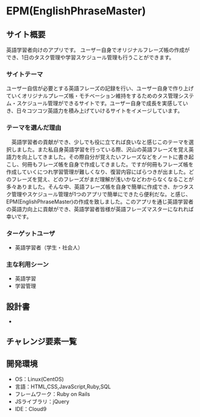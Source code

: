 # EPM(EnglishPhraseMaster)

## サイト概要
英語学習者向けのアプリです。
ユーザー自身でオリジナルフレーズ帳の作成ができ、1日のタスク管理や学習スケジュール管理も行うことができます。
### サイトテーマ
ユーザー自信が必要とする英語フレーズの記録を行い、ユーザー自身で作り上げていくオリジナルプレーズ帳・モチベーション維持をするためのタス管理システム・スケジュール管理ができるサイトです。ユーザー自身で成長を実感していき、日々コツコツ英語力を積み上げていけるサイトをイメージしています。

### テーマを選んだ理由
　英語学習者の貢献ができ、少しでも役に立てれば良いなと感じこのテーマを選択しました。また私自身英語学習を行っている際、沢山の英語フレーズを覚え英語力を向上してきました。その際自分が覚えたいフレーズなどをノートに書き起こし、何冊もフレーズ帳を自身で作成してきました。ですが何冊もフレーズ帳を作成していくにつれ学習管理が難しくなり、復習内容にばらつきが出ました。どのフレーズを覚え、どのフレーズがまだ理解が浅いかなどわからなくなることが多々ありました。そんな中、英語フレーズ帳を自身で簡単に作成でき、かつタスク管理やスケジュール管理が1つのアプリで簡単にできたら便利だな。と感じ、EPM(EnglishPhraseMaster)の作成を致しました。このアプリを通じ英語学習者の英語力向上に貢献ができ、英語学習者皆様が英語フレーズマスターになれれば幸いです。

### ターゲットユーザ
- 英語学習者（学生・社会人）

### 主な利用シーン
- 英語学習
- 学習管理

## 設計書
- 

## チャレンジ要素一覧


## 開発環境
- OS：Linux(CentOS)
- 言語：HTML,CSS,JavaScript,Ruby,SQL
- フレームワーク：Ruby on Rails
- JSライブラリ：jQuery
- IDE：Cloud9

